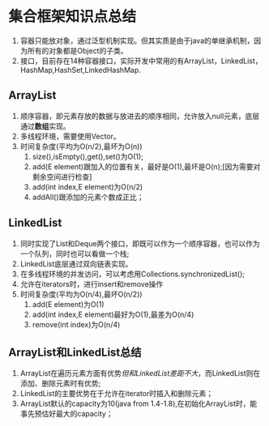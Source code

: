 # 集合框架知识点总结
1. 容器只能放对象，通过泛型机制实现。但其实质是由于java的单继承机制，因为所有的对象都是Object的子类。
2. 接口，目前存在14种容器接口，实际开发中常用的有ArrayList，LinkedList，HashMap,HashSet,LinkedHashMap.
## ArrayList
1. 顺序容器，即元素存放的数据与放进去的顺序相同，允许放入null元素，底层通过**数组**实现。
2. 多线程环境，需要使用Vector。
3. 时间复杂度(平均为O(n/2),最坏为O(n))
    1. size(),isEmpty(),get(),set()为O(1);
    2. add(E element)跟加入的位置有关，最好是O(1),最坏是O(n);[因为需要对剩余空间进行检查]
    3. add(int index,E element)为O(n/2)
    4. addAll()跟添加的元素个数成正比；
## LinkedList
1. 同时实现了List和Deque两个接口，即既可以作为一个顺序容器，也可以作为一个队列，同时也可以看做一个栈;
2. LinkedList底层通过双向链表实现。
3. 在多线程环境的并发访问，可以考虑用Collections.synchronizedList();
4. 允许在iterators时，进行insert和remove操作
5. 时间复杂度(平均为O(n/4),最坏O(n/2))
    1. add(E element)为O(1)
    2. add(int index,E element)最好为O(1),最差为O(n/4)
    3. remove(int index)为O(n/4)
## ArrayList和LinkedList总结
1. ArrayList在遍历元素方面有优势*但和LinkedList差距不大*，而LinkedList则在添加、删除元素时有优势;
2. LinkedList的主要优势在于允许在iterator时插入和删除元素；
3. ArrayList默认的capacity为10(java from 1.4-1.8),在初始化ArrayList时，能事先预估好最大的capacity；


    


